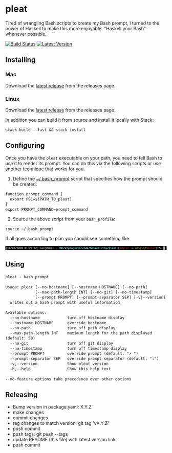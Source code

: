 # pleat

Tired of wrangling Bash scripts to create my Bash prompt, I turned to the power of Haskell to make this more enjoyable. "Haskell your Bash" whenever possible.

[![Build Status](https://travis-ci.org/ssanj/pleat.svg?branch=master)](https://travis-ci.org/ssanj/pleat) [![Latest Version](https://img.shields.io/github/v/release/ssanj/pleat)](https://github.com/ssanj/pleat/releases/latest)

## Installing

### Mac

Download the [latest release](https://github.com/ssanj/pleat/releases/download/v0.2.0.5/pleat-v0.2.0.5-osx.tar.gz) from the releases page.

### Linux


Download the [latest release](https://github.com/ssanj/pleat/releases/download/v0.2.0.5/pleat-v0.2.0.5-linux.tar.gz) from the releases page.

In addition you can build it from source and install it locally with Stack:

```
stack build --fast && stack install
```

## Configuring

Once you have the `pleat` executable on your path, you need to tell Bash to use it to render its prompt. You can do this via the following scripts or use another technique that works for you.


1. Define the [~/.bash_prompt](https://stackoverflow.com/questions/3058325/what-is-the-difference-between-ps1-and-prompt-command) script that specifies how the prompt should be created:


```
function prompt_command {
  export PS1=$(PATH_TO_pleat)
}
export PROMPT_COMMAND=prompt_command
```

2. Source the above script from your `bash_profile`:

```
source ~/.bash_prompt
```

If all goes according to plan you should see something like:

![Pleat](pleat.png)

## Using

```
pleat - bash prompt

Usage: pleat [--no-hostname] [--hostname HOSTNAME] [--no-path]
             [--max-path-length INT] [--no-git] [--no-timestamp]
             [--prompt PROMPT] [--prompt-separator SEP] [-v|--version]
  writes out a bash prompt with useful information

Available options:
  --no-hostname            turn off hostname display
  --hostname HOSTNAME      override hostname
  --no-path                turn off path display
  --max-path-length INT    maximum length for the path displayed (default: 50)
  --no-git                 turn off git display
  --no-timestamp           turn off timestamp display
  --prompt PROMPT          override prompt (default: "> ")
  --prompt-separator SEP   override prompt separator (default: ":")
  -v,--version             Show pleat version
  -h,--help                Show this help text

--no-feature options take precedence over other options
```


## Releasing

- Bump version in package.yaml: X.Y.Z
- make changes
- commit changes
- tag changes to match version: git tag 'vX.Y.Z'
- push commit
- push tags: git push --tags
- update README (this file) with latest version link
- push commit